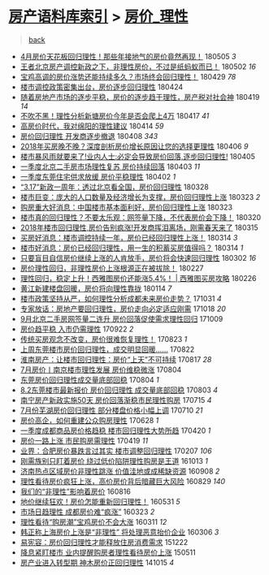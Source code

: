 [房产语料库索引](../../README.md)  > [房价_理性](房价_理性.md)
====
> [back](../README.md)

- [4月房价天花板回归理性！那些年接地气的房价竟然再现！](http://jkwz.applinzi.com/ittc/7099628300068717578.html#4%E6%9C%88%E6%88%BF%E4%BB%B7%E5%A4%A9%E8%8A%B1%E6%9D%BF%E5%9B%9E%E5%BD%92%E7%90%86%E6%80%A7%EF%BC%81%E9%82%A3%E4%BA%9B%E5%B9%B4%E6%8E%A5%E5%9C%B0%E6%B0%94%E7%9A%84%E6%88%BF%E4%BB%B7%E7%AB%9F%E7%84%B6%E5%86%8D%E7%8E%B0%EF%BC%81) 180505 *3* 
- [王者北京房产调控新政之下，非理性房价，不过是纸蚂蚁而已！](http://jkwz.applinzi.com/ittc/7098460301458670602.html#%E7%8E%8B%E8%80%85%E5%8C%97%E4%BA%AC%E6%88%BF%E4%BA%A7%E8%B0%83%E6%8E%A7%E6%96%B0%E6%94%BF%E4%B9%8B%E4%B8%8B%EF%BC%8C%E9%9D%9E%E7%90%86%E6%80%A7%E6%88%BF%E4%BB%B7%EF%BC%8C%E4%B8%8D%E8%BF%87%E6%98%AF%E7%BA%B8%E8%9A%82%E8%9A%81%E8%80%8C%E5%B7%B2%EF%BC%81) 180502 *16* 
- [宝鸡高调的房价涨势还能持续多久？市场终会回归理性！](http://jkwz.applinzi.com/ittc/7097065344067961866.html#%E5%AE%9D%E9%B8%A1%E9%AB%98%E8%B0%83%E7%9A%84%E6%88%BF%E4%BB%B7%E6%B6%A8%E5%8A%BF%E8%BF%98%E8%83%BD%E6%8C%81%E7%BB%AD%E5%A4%9A%E4%B9%85%EF%BC%9F%E5%B8%82%E5%9C%BA%E7%BB%88%E4%BC%9A%E5%9B%9E%E5%BD%92%E7%90%86%E6%80%A7%EF%BC%81) 180429 *78* 
- [楼市调控政策密集出台，房价逐步回归理性](http://jkwz.applinzi.com/ittc/7095559979174200330.html#%E6%A5%BC%E5%B8%82%E8%B0%83%E6%8E%A7%E6%94%BF%E7%AD%96%E5%AF%86%E9%9B%86%E5%87%BA%E5%8F%B0%EF%BC%8C%E6%88%BF%E4%BB%B7%E9%80%90%E6%AD%A5%E5%9B%9E%E5%BD%92%E7%90%86%E6%80%A7) 180424  
- [随着房地产市场的逐步平稳，房价的逐步趋于理性，房产税对社会神](http://jkwz.applinzi.com/ittc/7093623451602650123.html#%E9%9A%8F%E7%9D%80%E6%88%BF%E5%9C%B0%E4%BA%A7%E5%B8%82%E5%9C%BA%E7%9A%84%E9%80%90%E6%AD%A5%E5%B9%B3%E7%A8%B3%EF%BC%8C%E6%88%BF%E4%BB%B7%E7%9A%84%E9%80%90%E6%AD%A5%E8%B6%8B%E4%BA%8E%E7%90%86%E6%80%A7%EF%BC%8C%E6%88%BF%E4%BA%A7%E7%A8%8E%E5%AF%B9%E7%A4%BE%E4%BC%9A%E7%A5%9E) 180419 *14* 
- [不吹不黑！理性分析新塘房价今年是否会爬上4万](http://jkwz.applinzi.com/ittc/7092926452695827466.html#%E4%B8%8D%E5%90%B9%E4%B8%8D%E9%BB%91%EF%BC%81%E7%90%86%E6%80%A7%E5%88%86%E6%9E%90%E6%96%B0%E5%A1%98%E6%88%BF%E4%BB%B7%E4%BB%8A%E5%B9%B4%E6%98%AF%E5%90%A6%E4%BC%9A%E7%88%AC%E4%B8%8A4%E4%B8%87) 180417 *41* 
- [高房价时代，我对绵阳的理性建议](http://jkwz.applinzi.com/ittc/7091972115865797639.html#%E9%AB%98%E6%88%BF%E4%BB%B7%E6%97%B6%E4%BB%A3%EF%BC%8C%E6%88%91%E5%AF%B9%E7%BB%B5%E9%98%B3%E7%9A%84%E7%90%86%E6%80%A7%E5%BB%BA%E8%AE%AE) 180414 *59* 
- [房价回归理性 开发商逐步撤退](http://jkwz.applinzi.com/ittc/7089356956483716112.html#%E6%88%BF%E4%BB%B7%E5%9B%9E%E5%BD%92%E7%90%86%E6%80%A7+%E5%BC%80%E5%8F%91%E5%95%86%E9%80%90%E6%AD%A5%E6%92%A4%E9%80%80) 180408 *343* 
- [2018年买房晚不晚？深度剖析房价增长原因让您的选择更理性](http://jkwz.applinzi.com/ittc/7088863702105457680.html#2018%E5%B9%B4%E4%B9%B0%E6%88%BF%E6%99%9A%E4%B8%8D%E6%99%9A%EF%BC%9F%E6%B7%B1%E5%BA%A6%E5%89%96%E6%9E%90%E6%88%BF%E4%BB%B7%E5%A2%9E%E9%95%BF%E5%8E%9F%E5%9B%A0%E8%AE%A9%E6%82%A8%E7%9A%84%E9%80%89%E6%8B%A9%E6%9B%B4%E7%90%86%E6%80%A7) 180406 *9* 
- [楼市暴风雨就要来了!业内人士:必定会导致房价回落,逐步回归理性!](http://jkwz.applinzi.com/ittc/7088588943161558022.html#%E6%A5%BC%E5%B8%82%E6%9A%B4%E9%A3%8E%E9%9B%A8%E5%B0%B1%E8%A6%81%E6%9D%A5%E4%BA%86%21%E4%B8%9A%E5%86%85%E4%BA%BA%E5%A3%AB%3A%E5%BF%85%E5%AE%9A%E4%BC%9A%E5%AF%BC%E8%87%B4%E6%88%BF%E4%BB%B7%E5%9B%9E%E8%90%BD%2C%E9%80%90%E6%AD%A5%E5%9B%9E%E5%BD%92%E7%90%86%E6%80%A7%21) 180405  
- [一季度北京二手房市场理性复苏 房价持续回落](http://jkwz.applinzi.com/ittc/7087693109985281040.html#%E4%B8%80%E5%AD%A3%E5%BA%A6%E5%8C%97%E4%BA%AC%E4%BA%8C%E6%89%8B%E6%88%BF%E5%B8%82%E5%9C%BA%E7%90%86%E6%80%A7%E5%A4%8D%E8%8B%8F+%E6%88%BF%E4%BB%B7%E6%8C%81%E7%BB%AD%E5%9B%9E%E8%90%BD) 180403 *11* 
- [一季度东莞住宅供求放缓 房价平稳理性](http://jkwz.applinzi.com/ittc/7087441301379482630.html#%E4%B8%80%E5%AD%A3%E5%BA%A6%E4%B8%9C%E8%8E%9E%E4%BD%8F%E5%AE%85%E4%BE%9B%E6%B1%82%E6%94%BE%E7%BC%93%C2%A0%E6%88%BF%E4%BB%B7%E5%B9%B3%E7%A8%B3%E7%90%86%E6%80%A7) 180402 *1* 
- [“3.17”新政一周年：透过北京看全国，房价回归理性](http://jkwz.applinzi.com/ittc/7085482344792458246.html#%E2%80%9C3.17%E2%80%9D%E6%96%B0%E6%94%BF%E4%B8%80%E5%91%A8%E5%B9%B4%EF%BC%9A%E9%80%8F%E8%BF%87%E5%8C%97%E4%BA%AC%E7%9C%8B%E5%85%A8%E5%9B%BD%EF%BC%8C%E6%88%BF%E4%BB%B7%E5%9B%9E%E5%BD%92%E7%90%86%E6%80%A7) 180328  
- [楼市巨变：庞大的人口数量及经济增长为支撑，房价回归理性上涨](http://jkwz.applinzi.com/ittc/7083619153300947979.html#%E6%A5%BC%E5%B8%82%E5%B7%A8%E5%8F%98%EF%BC%9A%E5%BA%9E%E5%A4%A7%E7%9A%84%E4%BA%BA%E5%8F%A3%E6%95%B0%E9%87%8F%E5%8F%8A%E7%BB%8F%E6%B5%8E%E5%A2%9E%E9%95%BF%E4%B8%BA%E6%94%AF%E6%92%91%EF%BC%8C%E6%88%BF%E4%BB%B7%E5%9B%9E%E5%BD%92%E7%90%86%E6%80%A7%E4%B8%8A%E6%B6%A8) 180323 *2* 
- [购房重大好消息：中国楼市基本面利好，房价回归理性上涨](http://jkwz.applinzi.com/ittc/7083619153238033418.html#%E8%B4%AD%E6%88%BF%E9%87%8D%E5%A4%A7%E5%A5%BD%E6%B6%88%E6%81%AF%EF%BC%9A%E4%B8%AD%E5%9B%BD%E6%A5%BC%E5%B8%82%E5%9F%BA%E6%9C%AC%E9%9D%A2%E5%88%A9%E5%A5%BD%EF%BC%8C%E6%88%BF%E4%BB%B7%E5%9B%9E%E5%BD%92%E7%90%86%E6%80%A7%E4%B8%8A%E6%B6%A8) 180323  
- [楼市真的回归理性？不要太乐观：网签量下降，不代表房价会下降！](http://jkwz.applinzi.com/ittc/7082566134002091015.html#%E6%A5%BC%E5%B8%82%E7%9C%9F%E7%9A%84%E5%9B%9E%E5%BD%92%E7%90%86%E6%80%A7%EF%BC%9F%E4%B8%8D%E8%A6%81%E5%A4%AA%E4%B9%90%E8%A7%82%EF%BC%9A%E7%BD%91%E7%AD%BE%E9%87%8F%E4%B8%8B%E9%99%8D%EF%BC%8C%E4%B8%8D%E4%BB%A3%E8%A1%A8%E6%88%BF%E4%BB%B7%E4%BC%9A%E4%B8%8B%E9%99%8D%EF%BC%81) 180320  
- [2018年楼市回归理性,房价告别疯涨!开发商挥泪离场，刚需春天来了](http://jkwz.applinzi.com/ittc/7080744172971885578.html#2018%E5%B9%B4%E6%A5%BC%E5%B8%82%E5%9B%9E%E5%BD%92%E7%90%86%E6%80%A7%2C%E6%88%BF%E4%BB%B7%E5%91%8A%E5%88%AB%E7%96%AF%E6%B6%A8%21%E5%BC%80%E5%8F%91%E5%95%86%E6%8C%A5%E6%B3%AA%E7%A6%BB%E5%9C%BA%EF%BC%8C%E5%88%9A%E9%9C%80%E6%98%A5%E5%A4%A9%E6%9D%A5%E4%BA%86) 180315  
- [买房好消息：楼市调控持续一年，房价已经回归理性上涨！](http://jkwz.applinzi.com/ittc/7080250319911257099.html#%E4%B9%B0%E6%88%BF%E5%A5%BD%E6%B6%88%E6%81%AF%EF%BC%9A%E6%A5%BC%E5%B8%82%E8%B0%83%E6%8E%A7%E6%8C%81%E7%BB%AD%E4%B8%80%E5%B9%B4%EF%BC%8C%E6%88%BF%E4%BB%B7%E5%B7%B2%E7%BB%8F%E5%9B%9E%E5%BD%92%E7%90%86%E6%80%A7%E4%B8%8A%E6%B6%A8%EF%BC%81) 180314 *3* 
- [楼市好消息：房价已经回归理性，用一生的积蓄买房值得吗？](http://jkwz.applinzi.com/ittc/7080250320037086215.html#%E6%A5%BC%E5%B8%82%E5%A5%BD%E6%B6%88%E6%81%AF%EF%BC%9A%E6%88%BF%E4%BB%B7%E5%B7%B2%E7%BB%8F%E5%9B%9E%E5%BD%92%E7%90%86%E6%80%A7%EF%BC%8C%E7%94%A8%E4%B8%80%E7%94%9F%E7%9A%84%E7%A7%AF%E8%93%84%E4%B9%B0%E6%88%BF%E5%80%BC%E5%BE%97%E5%90%97%EF%BC%9F) 180314 *1* 
- [只要盲目自信房价继续上涨的人肯放手，房价将会快速回归理性](http://jkwz.applinzi.com/ittc/7075851032821498886.html#%E5%8F%AA%E8%A6%81%E7%9B%B2%E7%9B%AE%E8%87%AA%E4%BF%A1%E6%88%BF%E4%BB%B7%E7%BB%A7%E7%BB%AD%E4%B8%8A%E6%B6%A8%E7%9A%84%E4%BA%BA%E8%82%AF%E6%94%BE%E6%89%8B%EF%BC%8C%E6%88%BF%E4%BB%B7%E5%B0%86%E4%BC%9A%E5%BF%AB%E9%80%9F%E5%9B%9E%E5%BD%92%E7%90%86%E6%80%A7) 180302 *16* 
- [房价理性回归，非理性房价上涨根源正在被拔除！](http://jkwz.applinzi.com/ittc/7074716884664845328.html#%E6%88%BF%E4%BB%B7%E7%90%86%E6%80%A7%E5%9B%9E%E5%BD%92%EF%BC%8C%E9%9D%9E%E7%90%86%E6%80%A7%E6%88%BF%E4%BB%B7%E4%B8%8A%E6%B6%A8%E6%A0%B9%E6%BA%90%E6%AD%A3%E5%9C%A8%E8%A2%AB%E6%8B%94%E9%99%A4%EF%BC%81) 180227  
- [理性回归，稳定上升！西雅图房价还能涨5.4%！ | 西雅图买房攻略](http://jkwz.applinzi.com/ittc/7074421833527198726.html#%E7%90%86%E6%80%A7%E5%9B%9E%E5%BD%92%EF%BC%8C%E7%A8%B3%E5%AE%9A%E4%B8%8A%E5%8D%87%EF%BC%81%E8%A5%BF%E9%9B%85%E5%9B%BE%E6%88%BF%E4%BB%B7%E8%BF%98%E8%83%BD%E6%B6%A85.4%25%EF%BC%81+%7C+%E8%A5%BF%E9%9B%85%E5%9B%BE%E4%B9%B0%E6%88%BF%E6%94%BB%E7%95%A5) 180226  
- [黄江新建楼盘回暖，房价将向理性靠拢](http://jkwz.applinzi.com/ittc/7058507527153517579.html#%E9%BB%84%E6%B1%9F%E6%96%B0%E5%BB%BA%E6%A5%BC%E7%9B%98%E5%9B%9E%E6%9A%96%EF%BC%8C%E6%88%BF%E4%BB%B7%E5%B0%86%E5%90%91%E7%90%86%E6%80%A7%E9%9D%A0%E6%8B%A2) 180114 *7* 
- [楼市政策坚持从严，如何理性分析成都未来房价走势？](http://jkwz.applinzi.com/ittc/7030599724904743953.html#%E6%A5%BC%E5%B8%82%E6%94%BF%E7%AD%96%E5%9D%9A%E6%8C%81%E4%BB%8E%E4%B8%A5%EF%BC%8C%E5%A6%82%E4%BD%95%E7%90%86%E6%80%A7%E5%88%86%E6%9E%90%E6%88%90%E9%83%BD%E6%9C%AA%E6%9D%A5%E6%88%BF%E4%BB%B7%E8%B5%B0%E5%8A%BF%EF%BC%9F) 171031 *4* 
- [专家放话：房地产要回归理性，房价走向必定适应刚需](http://jkwz.applinzi.com/ittc/7025746005297988625.html#%E4%B8%93%E5%AE%B6%E6%94%BE%E8%AF%9D%EF%BC%9A%E6%88%BF%E5%9C%B0%E4%BA%A7%E8%A6%81%E5%9B%9E%E5%BD%92%E7%90%86%E6%80%A7%EF%BC%8C%E6%88%BF%E4%BB%B7%E8%B5%B0%E5%90%91%E5%BF%85%E5%AE%9A%E9%80%82%E5%BA%94%E5%88%9A%E9%9C%80) 171018 *20* 
- [9月北京二手房网签量二连升 房价回落促使需求理性回归](http://jkwz.applinzi.com/ittc/7022363159619437585.html#9%E6%9C%88%E5%8C%97%E4%BA%AC%E4%BA%8C%E6%89%8B%E6%88%BF%E7%BD%91%E7%AD%BE%E9%87%8F%E4%BA%8C%E8%BF%9E%E5%8D%87+%E6%88%BF%E4%BB%B7%E5%9B%9E%E8%90%BD%E4%BF%83%E4%BD%BF%E9%9C%80%E6%B1%82%E7%90%86%E6%80%A7%E5%9B%9E%E5%BD%92) 171009  
- [房价趋平稳 入市仍需理性](http://jkwz.applinzi.com/ittc/7016039191551673361.html#%E6%88%BF%E4%BB%B7%E8%B6%8B%E5%B9%B3%E7%A8%B3+%E5%85%A5%E5%B8%82%E4%BB%8D%E9%9C%80%E7%90%86%E6%80%A7) 170922 *2* 
- [传统买房观念不改变，房价很难恢复理性！](http://jkwz.applinzi.com/ittc/7005008996296295441.html#%E4%BC%A0%E7%BB%9F%E4%B9%B0%E6%88%BF%E8%A7%82%E5%BF%B5%E4%B8%8D%E6%94%B9%E5%8F%98%EF%BC%8C%E6%88%BF%E4%BB%B7%E5%BE%88%E9%9A%BE%E6%81%A2%E5%A4%8D%E7%90%86%E6%80%A7%EF%BC%81) 170823 *1* 
- [上周东莞楼市房价回归理性，成交明显回暖……](http://jkwz.applinzi.com/ittc/7004456074579804945.html#%E4%B8%8A%E5%91%A8%E4%B8%9C%E8%8E%9E%E6%A5%BC%E5%B8%82%E6%88%BF%E4%BB%B7%E5%9B%9E%E5%BD%92%E7%90%86%E6%80%A7%EF%BC%8C%E6%88%90%E4%BA%A4%E6%98%8E%E6%98%BE%E5%9B%9E%E6%9A%96%E2%80%A6%E2%80%A6) 170822  
- [淮南房产：让楼市回归理性：房价“上天”不可持续](http://jkwz.applinzi.com/ittc/7001960825882149904.html#%E6%B7%AE%E5%8D%97%E6%88%BF%E4%BA%A7%EF%BC%9A%E8%AE%A9%E6%A5%BC%E5%B8%82%E5%9B%9E%E5%BD%92%E7%90%86%E6%80%A7%EF%BC%9A%E6%88%BF%E4%BB%B7%E2%80%9C%E4%B8%8A%E5%A4%A9%E2%80%9D%E4%B8%8D%E5%8F%AF%E6%8C%81%E7%BB%AD) 170817 *28* 
- [7月房价丨南京楼市理性发展 房价维稳微涨](http://jkwz.applinzi.com/ittc/6997873639377339408.html#7%E6%9C%88%E6%88%BF%E4%BB%B7%E4%B8%A8%E5%8D%97%E4%BA%AC%E6%A5%BC%E5%B8%82%E7%90%86%E6%80%A7%E5%8F%91%E5%B1%95+%E6%88%BF%E4%BB%B7%E7%BB%B4%E7%A8%B3%E5%BE%AE%E6%B6%A8) 170804  
- [东莞房价回归理性成交量底部回稳](http://jkwz.applinzi.com/ittc/6997780485215093777.html#%E4%B8%9C%E8%8E%9E%E6%88%BF%E4%BB%B7%E5%9B%9E%E5%BD%92%E7%90%86%E6%80%A7%E6%88%90%E4%BA%A4%E9%87%8F%E5%BA%95%E9%83%A8%E5%9B%9E%E7%A8%B3) 170804 *1* 
- [8.2东莞楼市最新报价 房价回归理性 成交量底部回稳](http://jkwz.applinzi.com/ittc/6997532286277649424.html#8.2%E4%B8%9C%E8%8E%9E%E6%A5%BC%E5%B8%82%E6%9C%80%E6%96%B0%E6%8A%A5%E4%BB%B7+%E6%88%BF%E4%BB%B7%E5%9B%9E%E5%BD%92%E7%90%86%E6%80%A7+%E6%88%90%E4%BA%A4%E9%87%8F%E5%BA%95%E9%83%A8%E5%9B%9E%E7%A8%B3) 170803 *4* 
- [南宁房产新政实施50天 房价回落渐稳市民理性购房](http://jkwz.applinzi.com/ittc/6990450862118667281.html#%E5%8D%97%E5%AE%81%E6%88%BF%E4%BA%A7%E6%96%B0%E6%94%BF%E5%AE%9E%E6%96%BD50%E5%A4%A9+%E6%88%BF%E4%BB%B7%E5%9B%9E%E8%90%BD%E6%B8%90%E7%A8%B3%E5%B8%82%E6%B0%91%E7%90%86%E6%80%A7%E8%B4%AD%E6%88%BF) 170715 *4* 
- [7月份芜湖房价回归理性 部分楼盘价格小幅上调](http://jkwz.applinzi.com/ittc/6988696464237528081.html#7%E6%9C%88%E4%BB%BD%E8%8A%9C%E6%B9%96%E6%88%BF%E4%BB%B7%E5%9B%9E%E5%BD%92%E7%90%86%E6%80%A7+%E9%83%A8%E5%88%86%E6%A5%BC%E7%9B%98%E4%BB%B7%E6%A0%BC%E5%B0%8F%E5%B9%85%E4%B8%8A%E8%B0%83) 170710 *21* 
- [房价高企，如何重建公众购房理性](http://jkwz.applinzi.com/ittc/6984271856969188357.html#%E6%88%BF%E4%BB%B7%E9%AB%98%E4%BC%81%EF%BC%8C%E5%A6%82%E4%BD%95%E9%87%8D%E5%BB%BA%E5%85%AC%E4%BC%97%E8%B4%AD%E6%88%BF%E7%90%86%E6%80%A7) 170628 *1* 
- [一季度成都商品房价格趋稳 楼市回归理性大势所趋](http://jkwz.applinzi.com/ittc/6958671219585975301.html#%E4%B8%80%E5%AD%A3%E5%BA%A6%E6%88%90%E9%83%BD%E5%95%86%E5%93%81%E6%88%BF%E4%BB%B7%E6%A0%BC%E8%B6%8B%E7%A8%B3+%E6%A5%BC%E5%B8%82%E5%9B%9E%E5%BD%92%E7%90%86%E6%80%A7%E5%A4%A7%E5%8A%BF%E6%89%80%E8%B6%8B) 170420 *1* 
- [房价一路上涨 市民购房需理性](http://jkwz.applinzi.com/ittc/6958169837141509125.html#%E6%88%BF%E4%BB%B7%E4%B8%80%E8%B7%AF%E4%B8%8A%E6%B6%A8+%E5%B8%82%E6%B0%91%E8%B4%AD%E6%88%BF%E9%9C%80%E7%90%86%E6%80%A7) 170419 *11* 
- [业界：合肥房价暴跌言过其实 楼市调整回归理性](http://jkwz.applinzi.com/ittc/6931939594772939781.html#%E4%B8%9A%E7%95%8C%EF%BC%9A%E5%90%88%E8%82%A5%E6%88%BF%E4%BB%B7%E6%9A%B4%E8%B7%8C%E8%A8%80%E8%BF%87%E5%85%B6%E5%AE%9E+%E6%A5%BC%E5%B8%82%E8%B0%83%E6%95%B4%E5%9B%9E%E5%BD%92%E7%90%86%E6%80%A7) 170207 *106* 
- [刚需族别只盯着房价 绕过低价陷阱理性购房是王道](http://jkwz.applinzi.com/ittc/6888433647631205381.html#%E5%88%9A%E9%9C%80%E6%97%8F%E5%88%AB%E5%8F%AA%E7%9B%AF%E7%9D%80%E6%88%BF%E4%BB%B7+%E7%BB%95%E8%BF%87%E4%BD%8E%E4%BB%B7%E9%99%B7%E9%98%B1%E7%90%86%E6%80%A7%E8%B4%AD%E6%88%BF%E6%98%AF%E7%8E%8B%E9%81%93) 161013 *1* 
- [济南热点区域房价非理性跳涨 价值洼地或成稀缺资源](http://jkwz.applinzi.com/ittc/6875518170852492292.html#%E6%B5%8E%E5%8D%97%E7%83%AD%E7%82%B9%E5%8C%BA%E5%9F%9F%E6%88%BF%E4%BB%B7%E9%9D%9E%E7%90%86%E6%80%A7%E8%B7%B3%E6%B6%A8+%E4%BB%B7%E5%80%BC%E6%B4%BC%E5%9C%B0%E6%88%96%E6%88%90%E7%A8%80%E7%BC%BA%E8%B5%84%E6%BA%90) 160908 *2* 
- [理性看待房价疯狂上涨，高价房价背后暗藏巨大风险](http://jkwz.applinzi.com/ittc/6871736164565910533.html#%E7%90%86%E6%80%A7%E7%9C%8B%E5%BE%85%E6%88%BF%E4%BB%B7%E7%96%AF%E7%8B%82%E4%B8%8A%E6%B6%A8%EF%BC%8C%E9%AB%98%E4%BB%B7%E6%88%BF%E4%BB%B7%E8%83%8C%E5%90%8E%E6%9A%97%E8%97%8F%E5%B7%A8%E5%A4%A7%E9%A3%8E%E9%99%A9) 160829 *140* 
- [我们的“非理性”影响着房价](http://jkwz.applinzi.com/ittc/6866923816269382661.html#%E6%88%91%E4%BB%AC%E7%9A%84%E2%80%9C%E9%9D%9E%E7%90%86%E6%80%A7%E2%80%9D%E5%BD%B1%E5%93%8D%E7%9D%80%E6%88%BF%E4%BB%B7) 160816  
- [地价继续狂欢！房价怎能重新回归理性！](http://jkwz.applinzi.com/ittc/6838295344945038341.html#%E5%9C%B0%E4%BB%B7%E7%BB%A7%E7%BB%AD%E7%8B%82%E6%AC%A2%EF%BC%81%E6%88%BF%E4%BB%B7%E6%80%8E%E8%83%BD%E9%87%8D%E6%96%B0%E5%9B%9E%E5%BD%92%E7%90%86%E6%80%A7%EF%BC%81) 160531 *5* 
- [市场日趋理性 成都房价难“疯涨”](http://jkwz.applinzi.com/ittc/6812643150925399045.html#%E5%B8%82%E5%9C%BA%E6%97%A5%E8%B6%8B%E7%90%86%E6%80%A7+%E6%88%90%E9%83%BD%E6%88%BF%E4%BB%B7%E9%9A%BE%E2%80%9C%E7%96%AF%E6%B6%A8%E2%80%9D) 160323 *2* 
- [理性看待“购房潮”宝鸡房价不会大涨](http://jkwz.applinzi.com/ittc/6808155282630771716.html#%E7%90%86%E6%80%A7%E7%9C%8B%E5%BE%85%E2%80%9C%E8%B4%AD%E6%88%BF%E6%BD%AE%E2%80%9D%E5%AE%9D%E9%B8%A1%E6%88%BF%E4%BB%B7%E4%B8%8D%E4%BC%9A%E5%A4%A7%E6%B6%A8) 160311 *12* 
- [韩正称上海房价上涨是“非理性” 将处理恶意抬价企业](http://jkwz.applinzi.com/ittc/6806526889250259973.html#%E9%9F%A9%E6%AD%A3%E7%A7%B0%E4%B8%8A%E6%B5%B7%E6%88%BF%E4%BB%B7%E4%B8%8A%E6%B6%A8%E6%98%AF%E2%80%9C%E9%9D%9E%E7%90%86%E6%80%A7%E2%80%9D+%E5%B0%86%E5%A4%84%E7%90%86%E6%81%B6%E6%84%8F%E6%8A%AC%E4%BB%B7%E4%BC%81%E4%B8%9A) 160306 *3* 
- [易宪容：房价回归理性才能释放住房消费需求](http://jkwz.applinzi.com/ittc/6778638997530346500.html#%E6%98%93%E5%AE%AA%E5%AE%B9%EF%BC%9A%E6%88%BF%E4%BB%B7%E5%9B%9E%E5%BD%92%E7%90%86%E6%80%A7%E6%89%8D%E8%83%BD%E9%87%8A%E6%94%BE%E4%BD%8F%E6%88%BF%E6%B6%88%E8%B4%B9%E9%9C%80%E6%B1%82) 151222  
- [降息紧盯楼市 业内提醒购房者理性看待房价上涨](http://jkwz.applinzi.com/ittc/547650611410241586.html#%E9%99%8D%E6%81%AF%E7%B4%A7%E7%9B%AF%E6%A5%BC%E5%B8%82+%E4%B8%9A%E5%86%85%E6%8F%90%E9%86%92%E8%B4%AD%E6%88%BF%E8%80%85%E7%90%86%E6%80%A7%E7%9C%8B%E5%BE%85%E6%88%BF%E4%BB%B7%E4%B8%8A%E6%B6%A8) 150511  
- [房产业进入转型期 神木房价正回归理性](http://jkwz.applinzi.com/ittc/547650611376400169.html#%E6%88%BF%E4%BA%A7%E4%B8%9A%E8%BF%9B%E5%85%A5%E8%BD%AC%E5%9E%8B%E6%9C%9F+%E7%A5%9E%E6%9C%A8%E6%88%BF%E4%BB%B7%E6%AD%A3%E5%9B%9E%E5%BD%92%E7%90%86%E6%80%A7) 141015 *4* 
